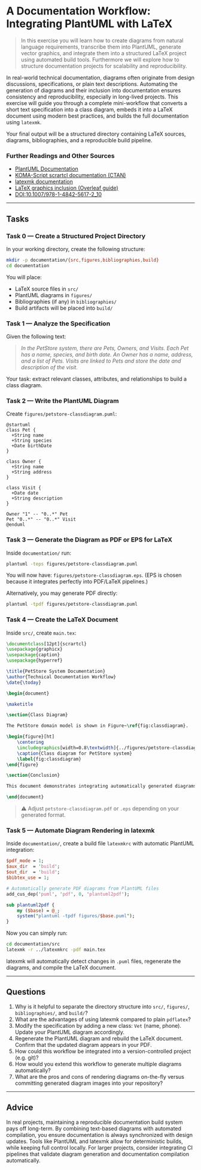 <!---
{
  "id": "25eed4ab-4d42-4ce3-866d-dc2992f713a9",
  "depends_on": [
    "AND",
    "04c71741-b965-41c0-936d-62f513e73df6s",
    "66726805-4497-4dce-a1ba-ccf930a721f8"
  ],
  "author": "Stephan Bökelmann",
  "first_used": "2025-06-06",
  "keywords": ["PlantUML", "documentation", "workflow", "LaTeX", "latexmk", "SVG", "integration"]
}
--->

# A Documentation Workflow: Integrating PlantUML with LaTeX

> In this exercise you will learn how to create diagrams from natural language requirements, transcribe them into PlantUML, generate vector graphics, and integrate them into a structured LaTeX project using automated build tools. Furthermore we will explore how to structure documentation projects for scalability and reproducibility.

In real-world technical documentation, diagrams often originate from design discussions, specifications, or plain text descriptions. Automating the generation of diagrams and their inclusion into documentation ensures consistency and reproducibility, especially in long-lived projects. This exercise will guide you through a complete mini-workflow that converts a short text specification into a class diagram, embeds it into a LaTeX document using modern best practices, and builds the full documentation using `latexmk`.

Your final output will be a structured directory containing LaTeX sources, diagrams, bibliographies, and a reproducible build pipeline.

### Further Readings and Other Sources

* [PlantUML Documentation](https://plantuml.com/)
* [KOMA-Script scrartcl documentation (CTAN)](https://ctan.org/pkg/koma-script)
* [latexmk documentation](https://mg.readthedocs.io/latexmk.html)
* [LaTeX graphics inclusion (Overleaf guide)](https://www.overleaf.com/learn/latex/Inserting_Images)
* [DOI:10.1007/978-1-4842-5617-2\_10](https://doi.org/10.1007/978-1-4842-5617-2_10)

---

## Tasks

### Task 0 — Create a Structured Project Directory

In your working directory, create the following structure:

```bash
mkdir -p documentation/{src,figures,bibliographies,build}
cd documentation
```

You will place:

* LaTeX source files in `src/`
* PlantUML diagrams in `figures/`
* Bibliographies (if any) in `bibliographies/`
* Build artifacts will be placed into `build/`

### Task 1 — Analyze the Specification

Given the following text:

> *In the PetStore system, there are Pets, Owners, and Visits. Each Pet has a name, species, and birth date. An Owner has a name, address, and a list of Pets. Visits are linked to Pets and store the date and description of the visit.*

Your task: extract relevant classes, attributes, and relationships to build a class diagram.

### Task 2 — Write the PlantUML Diagram

Create `figures/petstore-classdiagram.puml`:

```puml
@startuml
class Pet {
  +String name
  +String species
  +Date birthDate
}

class Owner {
  +String name
  +String address
}

class Visit {
  +Date date
  +String description
}

Owner "1" -- "0..*" Pet
Pet "0..*" -- "0..*" Visit
@enduml
```

### Task 3 — Generate the Diagram as PDF or EPS for LaTeX

Inside `documentation/` run:

```bash
plantuml -teps figures/petstore-classdiagram.puml
```

You will now have: `figures/petstore-classdiagram.eps`.
(EPS is chosen because it integrates perfectly into PDF/LaTeX pipelines.)

Alternatively, you may generate PDF directly:

```bash
plantuml -tpdf figures/petstore-classdiagram.puml
```

### Task 4 — Create the LaTeX Document

Inside `src/`, create `main.tex`:

```latex
\documentclass[12pt]{scrartcl}
\usepackage{graphicx}
\usepackage{caption}
\usepackage{hyperref}

\title{PetStore System Documentation}
\author{Technical Documentation Workflow}
\date{\today}

\begin{document}

\maketitle

\section{Class Diagram}

The PetStore domain model is shown in Figure~\ref{fig:classdiagram}.

\begin{figure}[ht]
    \centering
    \includegraphics[width=0.8\textwidth]{../figures/petstore-classdiagram.pdf}
    \caption{Class diagram for PetStore system}
    \label{fig:classdiagram}
\end{figure}

\section{Conclusion}

This document demonstrates integrating automatically generated diagrams into LaTeX.

\end{document}
```

> ⚠ Adjust `petstore-classdiagram.pdf` or `.eps` depending on your generated format.

### Task 5 — Automate Diagram Rendering in latexmk

Inside `documentation/`, create a build file `latexmkrc` with automatic PlantUML integration:

```perl
$pdf_mode = 1;
$aux_dir  = 'build';
$out_dir  = 'build';
$bibtex_use = 1;

# Automatically generate PDF diagrams from PlantUML files
add_cus_dep('puml', 'pdf', 0, 'plantuml2pdf');

sub plantuml2pdf {
    my ($base) = @_;
    system("plantuml -tpdf figures/$base.puml");
}
```

Now you can simply run:

```bash
cd documentation/src
latexmk -r ../latexmkrc -pdf main.tex
```

latexmk will automatically detect changes in `.puml` files, regenerate the diagrams, and compile the LaTeX document.

---

## Questions

1. Why is it helpful to separate the directory structure into `src/`, `figures/`, `bibliographies/`, and `build/`?
2. What are the advantages of using latexmk compared to plain `pdflatex`?
3. Modify the specification by adding a new class: `Vet` (name, phone). Update your PlantUML diagram accordingly.
4. Regenerate the PlantUML diagram and rebuild the LaTeX document. Confirm that the updated diagram appears in your PDF.
5. How could this workflow be integrated into a version-controlled project (e.g. git)?
6. How would you extend this workflow to generate multiple diagrams automatically?
7. What are the pros and cons of rendering diagrams on-the-fly versus committing generated diagram images into your repository?

---

## Advice

In real projects, maintaining a reproducible documentation build system pays off long-term. By combining text-based diagrams with automated compilation, you ensure documentation is always synchronized with design updates. Tools like PlantUML and latexmk allow for deterministic builds, while keeping full control locally. For larger projects, consider integrating CI pipelines that validate diagram generation and documentation compilation automatically.
